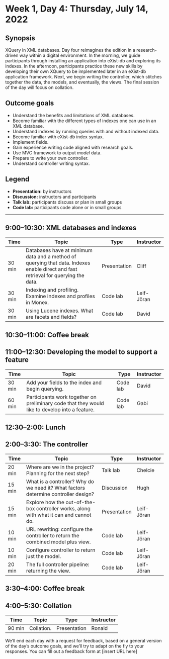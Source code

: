 # Week 1, Day 4: Thursday, July 14, 2022
## Synopsis

XQuery in XML databases. Day four reimagines the edition in a research-driven way
                within a digital environment. In the morning, we guide participants through
                installing an application into eXist-db and exploring its indexes. In the afternoon,
                participants practice these new skills by developing their own XQuery to be
                implemented later in an eXist-db application framework. Next, we begin writing the
                controller, which stitches together the data, the models, and eventually, the views.
                The final session of the day will focus on collation.

## Outcome goals
* Understand the benefits and limitations of XML databases.
* Become familiar with the different types of indexes one can use in an XML database.
* Understand indexes by running queries with and without indexed data.
* Become familiar with eXist-db index syntax.
* Implement fields.
* Gain experience writing code aligned with research goals.
* Use MVC framework to output *model* data.
* Prepare to write your own controller.
* Understand controller writing syntax.

## Legend

* **Presentation:** by instructors
* **Discussion:** instructors and participants
* **Talk lab:** participants discuss or plan in small groups
* **Code lab:** participants code alone or in small groups

* * *
## 9:00–10:30: XML databases and indexes

Time | Topic | Type | Instructor
---- | ---- | ---- | ---- 
30 min | Databases have at minimum data and a method of querying that data. Indexes enable direct and fast retrieval for querying the data. | Presentation|Cliff
30 min | Indexing and profiling. Examine indexes and profiles in Monex. | Code lab|Leif-Jöran
30 min | Using Lucene indexes. What are facets and fields? | Code lab|David

## 10:30–11:00: Coffee break

## 11:00–12:30: Developing the model to support a feature

Time | Topic | Type | Instructor
---- | ---- | ---- | ---- 
30 min | Add your fields to the index and begin querying. | Code lab|David
60 min | Participants work together on preliminary code that they would like to develop into a feature. | Code lab|Gabi

## 12:30–2:00: Lunch

## 2:00–3:30: The controller

Time | Topic | Type | Instructor
---- | ---- | ---- | ---- 
20 min | Where are we in the project? Planning for the next step? | Talk lab|Chelcie
15 min | What is a controller? Why do we need it? What factors determine controller design? | Discussion|Hugh
15 min | Explore how the out-of-the-box controller works, along with what it can and cannot do. | Presentation|Leif-Jöran
10 min | URL rewriting: configure the controller to return the combined model plus view. | Code lab|Leif-Jöran
10 min | Configure controller to return just the model. | Code lab|Leif-Jöran
20 min | The full controller pipeline: returning the view. | Code lab|Leif-Jöran

## 3:30–4:00: Coffee break

## 4:00–5:30: Collation

Time | Topic | Type | Instructor
---- | ---- | ---- | ---- 
90 min | Collation. | Presentation|Ronald

We’ll end each day with a request for feedback, based on a general version of the day’s outcome goals, and we’ll try to adapt on the fly to your responses. You can fill out a feedback form at [insert URL here]